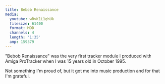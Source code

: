 ```yaml
---
title: Bebob Renaissance
media:
  youtube: wRvK1L1ghUk
  filesize: 61400
  format: MOD
  channels: 4
  length: '1:35'
  amp: 159579
---
```


"Bebob Renaissance" was the very first tracker module I produced with Amiga
ProTracker when I was 15 years old in October 1995.

Not something I'm proud of, but it got me into music production and for that I'm
grateful.
